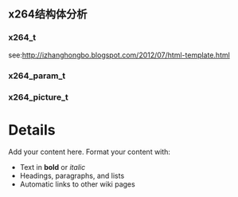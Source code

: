 ## x264结构体分析 ##
### x264\_t ###
see:http://izhanghongbo.blogspot.com/2012/07/html-template.html
### x264\_param\_t ###
### x264\_picture\_t ###


# Details #

Add your content here.  Format your content with:
  * Text in **bold** or _italic_
  * Headings, paragraphs, and lists
  * Automatic links to other wiki pages